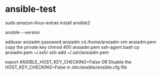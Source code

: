 # ansible-test

sudo amazon-linux-extras install ansible2

ansible --version

adduser ansiadm
password ansiadm
cd /home/ansiadm
vim ansiadm.pem
copy the private key
chmod 400 ansiadm.pem
ssh-agent bash
cp ansiadm.pem ~/.ssh/
ssh-add ~/.ssh/ansiadm.pem

export ANSIBLE_HOST_KEY_CHECKING=False OR Disable the HOST_KEY_CHECKING=False in /etc/ansible/ansible.cfg file
